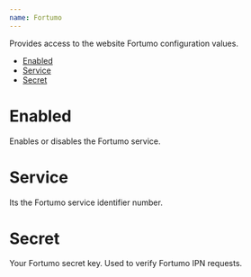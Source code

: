```yaml
---
name: Fortumo
---
```


Provides access to the website Fortumo configuration values.

- [Enabled](#enabled)
- [Service](#service)
- [Secret](#secret)

# Enabled

Enables or disables the Fortumo service.

# Service

Its the Fortumo service identifier number.

# Secret

Your Fortumo secret key. Used to verify Fortumo IPN requests.